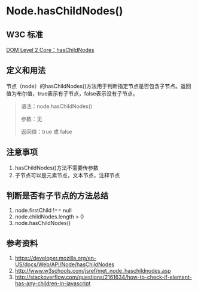 # Node.hasChildNodes()

## W3C 标准
[DOM Level 2 Core：hasChildNodes](https://www.w3.org/TR/2000/REC-DOM-Level-2-Core-20001113/core.html#ID-810594187)

## 定义和用法
节点（node）的hasChildNodes()方法用于判断指定节点是否包含子节点。返回值为布尔值，true表示有子节点，false表示没有子节点。

> 语法：node.hasChildNodes()
>
> 参数：无
>
> 返回值：true 或 false

## 注意事项
1. hasChildNodes()方法不需要传参数
2. 子节点可以是元素节点，文本节点，注释节点

## 判断是否有子节点的方法总结
1. node.firstChild !== null
2. node.childNodes.length > 0 
3. node.hasChildNodes()

## 参考资料
1. https://developer.mozilla.org/en-US/docs/Web/API/Node/hasChildNodes
2. http://www.w3schools.com/jsref/met_node_haschildnodes.asp
3. http://stackoverflow.com/questions/2161634/how-to-check-if-element-has-any-children-in-javascript